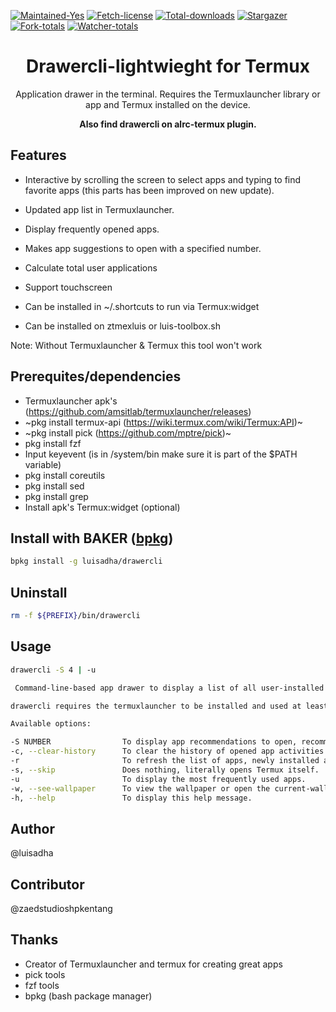 <!-- [![Please don't upload to GitHub](https://nogithub.codeberg.page/badge.svg)](https://nogithub.codeberg.page)
[![Made with Bash](https://img.shields.io/badge/Made%20with-Bash-1f425f.svg)](https://img.shields.io/badge/Made%20with-Bash-1f425f.svg) -->

[![Maintained-Yes](https://img.shields.io/badge/Maintained%3F-yes-green.svg)](https://img.shields.io/badge/Maintained%3F-yes-green.svg) 
[![Fetch-license](https://img.shields.io/github/license/luisadha/drawercli.svg)](https://img.shields.io/github/license/luisadha/drawercli.svg)
[![Total-downloads](https://img.shields.io/github/downloads/luisadha/drawercli/total.svg)](https://img.shields.io/github/downloads/luisadha/drawercli/total.svg)
[![Stargazer](https://img.shields.io/github/stars/luisadha/drawercli.svg)](https://img.shields.io/github/stars/luisadha/drawercli.svg)
[![Fork-totals](https://img.shields.io/github/forks/luisadha/drawercli.svg)](https://img.shields.io/github/forks/luisadha/drawercli.svg)
[![Watcher-totals](https://img.shields.io/github/watchers/luisadha/drawercli.svg)](https://img.shields.io/github/watchers/luisadha/drawercli.svg)



<h1 align="center">Drawercli-lightwieght for Termux</h1>

<p align="center">Application drawer in the terminal. Requires the Termuxlauncher library or app and Termux installed on the device.</p>


<p align="center"><b>Also find drawercli on alrc-termux plugin.</b></p>


## Features

- Interactive by scrolling the screen to select apps and typing to find favorite apps (this parts has been improved on new update).

- Updated app list in Termuxlauncher.

- Display frequently opened apps.

- Makes app suggestions to open with a specified number.

- Calculate total user applications

- Support touchscreen

- Can be installed in ~/.shortcuts to run via Termux:widget

- Can be installed on ztmexluis or luis-toolbox.sh

Note: Without Termuxlauncher & Termux this tool won't work

## Prerequites/dependencies

* Termuxlauncher apk's (https://github.com/amsitlab/termuxlauncher/releases)
* ~pkg install termux-api (https://wiki.termux.com/wiki/Termux:API)~
* ~pkg install pick (https://github.com/mptre/pick)~
* pkg install fzf
* Input keyevent (is in /system/bin make sure it is part of the $PATH variable)
* pkg install coreutils
* pkg install sed
* pkg install grep
* Install apk's Termux:widget (optional)



## Install with BAKER ([bpkg](https://bpkg.sh/bpkg/))

```sh
bpkg install -g luisadha/drawercli
```

<!-- ```sh
curl -fSsl "https://github.com/luisadha/drawercli/blob/v1.2.1-lightwieght/drawercli-lightweight.sh" -o ~/.local/bin/drawercli && chmod +x ~/.local/bin/drawercli
``` -->

## Uninstall

```sh
rm -f ${PREFIX}/bin/drawercli
```

## Usage

```sh
drawercli -S 4 | -u

 Command-line-based app drawer to display a list of all user-installed apps on the device and many other features.

drawercli requires the termuxlauncher to be installed and used at least once to use this tool.

Available options:

-S NUMBER                To display app recommendations to open, recommendations will be displayed according to the given number.
-c, --clear-history      To clear the history of opened app activities.
-r                       To refresh the list of apps, newly installed apps will be displayed after the refresh.
-s, --skip               Does nothing, literally opens Termux itself.
-u                       To display the most frequently used apps.
-w, --see-wallpaper      To view the wallpaper or open the current-wallpaper app.
-h, --help               To display this help message.
```

## Author

@luisadha 

## Contributor

@zaedstudioshpkentang

## Thanks

- Creator of Termuxlauncher and termux for creating great apps
- pick tools
- fzf tools
- bpkg (bash package manager)
